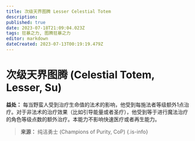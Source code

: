 ```yaml
---
title: 次级天界图腾 Lesser Celestial Totem
description: 
published: true
date: 2023-07-18T21:09:04.023Z
tags: 狂暴之力, 图腾狂暴之力
editor: markdown
dateCreated: 2023-07-13T00:19:19.479Z
---
```


# 次级天界图腾 (Celestial Totem, Lesser, Su)

**益处：** 每当野蛮人受到治疗生命值的法术的影响，他受到每施法者等级额外1点治疗。对于非法术的治疗效果（比如引导能量或者圣疗），他受到等于进行魔法治疗的角色等级点数的额外治疗。本能力不影响快速医疗或者再生能力。

> **来源：** 纯洁勇士 (Champions of Purity, CoP)
{.is-info}
